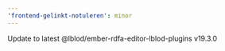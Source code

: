 ```yaml
---
'frontend-gelinkt-notuleren': minor
---
```


Update to latest @lblod/ember-rdfa-editor-lblod-plugins v19.3.0
